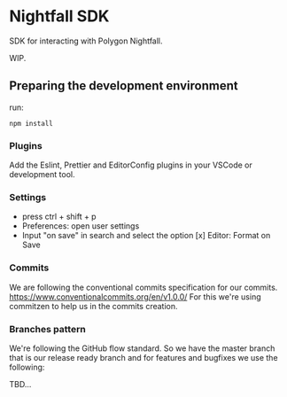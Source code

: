 # Nightfall SDK

SDK for interacting with Polygon Nightfall.

WIP.

## Preparing the development environment

run:

```
npm install
```

### Plugins

Add the Eslint, Prettier and EditorConfig plugins in your VSCode or development tool.

### Settings

- press ctrl + shift + p
- Preferences: open user settings
- Input "on save" in search and select the option [x] Editor: Format on Save

### Commits

We are following the conventional commits specification for our commits.
https://www.conventionalcommits.org/en/v1.0.0/
For this we're using commitzen to help us in the commits creation.

### Branches pattern

We're following the GitHub flow standard. So we have the master branch that is our release ready branch and for features and bugfixes we use the following:

TBD...
